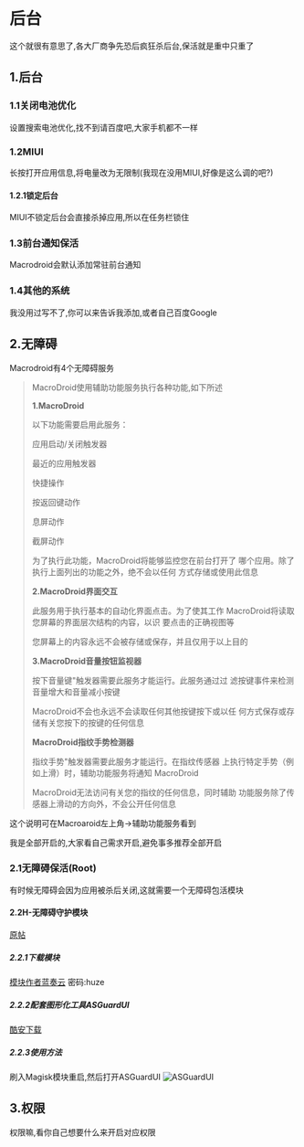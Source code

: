 # 后台
这个就很有意思了,各大厂商争先恐后疯狂杀后台,保活就是重中只重了
## 1.后台
### 1.1关闭电池优化
设置搜索电池优化,找不到请百度吧,大家手机都不一样

### 1.2MIUI
长按打开应用信息,将电量改为无限制(我现在没用MIUI,好像是这么调的吧?)

#### 1.2.1锁定后台
MIUI不锁定后台会直接杀掉应用,所以在任务栏锁住

### 1.3前台通知保活
Macrodroid会默认添加常驻前台通知

### 1.4其他的系统
我没用过写不了,你可以来告诉我添加,或者自己百度Google

## 2.无障碍
Macrodroid有4个无障碍服务
> MacroDroid使用辅助功能服务执行各种功能,如下所述
>
> **1.MacroDroid**
>
> 以下功能需要启用此服务：
>
> 应用启动/关闭触发器
>
> 最近的应用触发器
>
> 快捷操作
>
> 按返回键动作
>
> 息屏动作
>
> 截屏动作
> 
> 为了执行此功能，MacroDroid将能够监控您在前台打开了
哪个应用。除了执行上面列出的功能之外，绝不会以任何
方式存储或使用此信息
>
> **2.MacroDroid界面交互**
>
> 此服务用于执行基本的自动化界面点击。为了使其工作
MacroDroid将读取您屏幕的界面层次结构的内容，以识
要点击的正确视图等
>
> 您屏幕上的内容永远不会被存储或保存，并且仅用于以上目的
>
> **3.MacroDroid音量按钮监视器**
>
> 按下音量键"触发器需要此服务才能运行。此服务通过过
滤按键事件来检测音量增大和音量减小按键
>
> MacroDroid不会也永远不会读取任何其他按键按下或以任
何方式保存或存储有关您按下的按键的任何信息
>
> **MacroDroid指纹手势检测器**
>
> 指纹手势"触发器需要此服务才能运行。在指纹传感器
上执行特定手势（例如上滑）时，辅助功能服务将通知
MacroDroid
>
> MacroDroid无法访问有关您的指纹的任何信息，同时辅助
功能服务除了传感器上滑动的方向外，不会公开任何信息

这个说明可在Macroaroid左上角->辅助功能服务看到

我是全部开启的,大家看自己需求开启,避免事多推荐全部开启

### 2.1无障碍保活(Root)

有时候无障碍会因为应用被杀后关闭,这就需要一个无障碍包活模块

#### 2.2H-无障碍守护模块
[原帖](https://www.coolapk.com/feed/29791757?shareKey=ZGY5YzY0N2UyZjRjNjE5MWY0MzQ~)

##### 2.2.1下载模块

[模块作者蓝奏云](https://venmzvi.lanzoui.com/ifZVltnh2ne)
密码:huze

##### 2.2.2配套图形化工具ASGuardUI

[酷安下载](https://www.coolapk.com/apk/com.huze.ASGuardUI)

##### 2.2.3使用方法

刷入Magisk模块重启,然后打开ASGuardUI
![ASGuardUI](https://cdn.jsdelivr.net/gh/Goojoe/picgo/macrodroid/ASGuardUI.jpg)

## 3.权限
权限嘛,看你自己想要什么来开启对应权限
